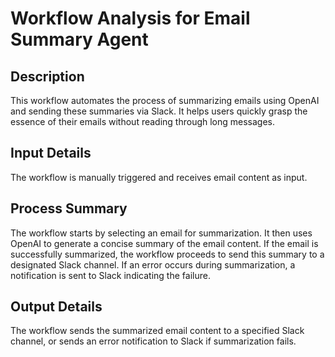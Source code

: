 # Workflow Analysis for Email Summary Agent

## Description
This workflow automates the process of summarizing emails using OpenAI and sending these summaries via Slack. It helps users quickly grasp the essence of their emails without reading through long messages.

## Input Details
The workflow is manually triggered and receives email content as input.

## Process Summary
The workflow starts by selecting an email for summarization. It then uses OpenAI to generate a concise summary of the email content. If the email is successfully summarized, the workflow proceeds to send this summary to a designated Slack channel. If an error occurs during summarization, a notification is sent to Slack indicating the failure.

## Output Details
The workflow sends the summarized email content to a specified Slack channel, or sends an error notification to Slack if summarization fails.
